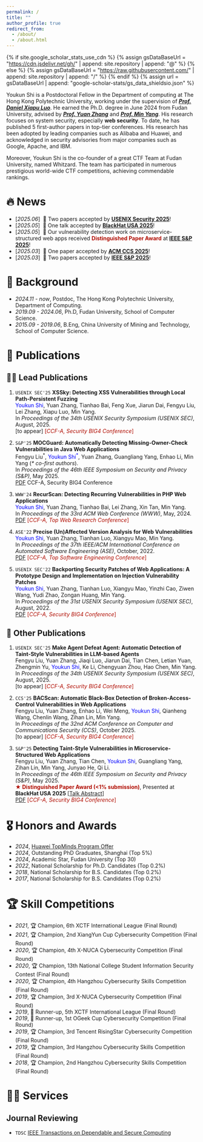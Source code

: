 ```yaml
---
permalink: /
title: ""
author_profile: true
redirect_from: 
  - /about/
  - /about.html
---
```


{% if site.google_scholar_stats_use_cdn %}
{% assign gsDataBaseUrl = "https://cdn.jsdelivr.net/gh/" | append: site.repository | append: "@" %}
{% else %}
{% assign gsDataBaseUrl = "https://raw.githubusercontent.com/" | append: site.repository | append: "/" %}
{% endif %}
{% assign url = gsDataBaseUrl | append: "google-scholar-stats/gs_data_shieldsio.json" %}

<span class='anchor' id='about-me'></span>

Youkun Shi is a Postdoctoral Fellow in the Department of computing at The Hong Kong Polytechnic University, working under the supervision of *[**Prof. Daniel Xiapu Luo**](https://www4.comp.polyu.edu.hk/~csxluo/)*. He earned the Ph.D. degree in June 2024 from Fudan University, advised by *[**Prof. Yuan Zhang**](https://yuanxzhang.github.io/)* and *[**Prof. Min Yang**](https://scholar.google.com/citations?user=UnKf9FIAAAAJ&hl=en)*. His research focuses on system security, especially **web security**. To date, he has published 5 first-author papers in top-tier conferences. His research has been adopted by leading companies such as Alibaba and Huawei, and acknowledged in security advisories from major companies such as Google, Apache, and IBM.

Moreover, Youkun Shi is the co-founder of a great CTF Team at Fudan University, named Whitzard. The team has participated in numerous prestigious world-wide CTF competitions, achieving commendable rankings.

# 🔥 News
- [*2025.06*] &nbsp;🎉 Two papers accepted by [**USENIX Security 2025**](https://www.usenix.org/conference/usenixsecurity25)! 
- [*2025.05*] &nbsp;🎉 One talk accepted by [**BlackHat USA 2025**](https://www.blackhat.com/us-25/)!
- [*2025.05*] &nbsp;🎉 Our vulnerability detection work on microservice-structured web apps received <span style="color:#B00C00">**Distinguished Paper Award**</span> at [**IEEE S&P 2025**](https://sp2025.ieee-security.org/)!
- [*2025.03*] &nbsp;🎉 One paper accepted by [**ACM CCS 2025**](https://www.sigsac.org/ccs/CCS2025/)!
- [*2025.03*] &nbsp;🎉 Two papers accepted by [**IEEE S&P 2025**](https://sp2025.ieee-security.org/)!

# 📖 Background
- *2024.11 - now*, Postdoc, The Hong Kong Polytechnic University, Department of Computing.
- *2019.09 - 2024.06*, Ph.D, Fudan University, School of Computer Science.
- *2015.09 - 2019.06*, B.Eng, China University of Mining and Technology, School of Computer Science.

# 📝 Publications 

## 👍🏻 Lead Publications

1. `USENIX SEC'25` **XSSky: Detecting XSS Vulnerabilities through Local Path-Persistent Fuzzing**  
  <span style="color:blue">Youkun Shi</span>, Yuan Zhang, Tianhao Bai, Feng Xue, Jiarun Dai, Fengyu Liu, Lei Zhang, Xiapu Luo, Min Yang.   
  In *Proceedings of the 34th USENIX Security Symposium (USENIX SEC)*, August, 2025.   
  [to appear]
  <span style="color:#B00C00">[*CCF-A, Security BIG4 Conference*]</span>

1. `S&P'25` **MOCGuard: Automatically Detecting Missing-Owner-Check Vulnerabilities in Java Web Applications**  
  Fengyu Liu<sup>\*</sup>, <span style="color:blue">Youkun Shi<sup>\*</sup></span>, Yuan Zhang, Guangliang Yang, Enhao Li, Min Yang (*\* co-first authors*).  
  In *Proceedings of the 46th IEEE Symposium on Security and Privacy (S&P)*, May 2025.   
  [<span class="pdf">PDF</span>](/papers/mocguard-oakland25.pdf)
  <span class="info">CCF-A, Security BIG4 Conference</span>

1. `WWW'24` **RecurScan: Detecting Recurring Vulnerabilities in PHP Web Applications**  
  <span style="color:blue">Youkun Shi</span>, Yuan Zhang, Tianhao Bai, Lei Zhang, Xin Tan, Min Yang.  
  In *Proceedings of the 33rd ACM Web Conference (WWW)*, May, 2024.   
  [<span class="pdf">PDF</span>](/papers/recurscan-www24.pdf)
  <span style="color:#B00C00">[*CCF-A, Top Web Research Conference*]</span>

1. `ASE'22` **Precise (Un)Affected Version Analysis for Web Vulnerabilities**  
  <span style="color:blue">Youkun Shi</span>, Yuan Zhang, Tianhan Luo, Xiangyu Mao, Min Yang.  
  In *Proceedings of the 37th IEEE/ACM International Conference on Automated Software Engineering (ASE)*, October, 2022.   
  [<span class="pdf">PDF</span>](/papers/afv-ase22.pdf)
  <span style="color:#B00C00">[*CCF-A, Top Software Engineering Conference*]</span>

1. `USENIX SEC'22` **Backporting Security Patches of Web Applications: A Prototype Design and Implementation on Injection Vulnerability Patches**  
  <span style="color:blue">Youkun Shi</span>, Yuan Zhang, Tianhan Luo, Xiangyu Mao, Yinzhi Cao, Ziwen Wang, Yudi Zhao, Zongan Huang, Min Yang.  
  In *Proceedings of the 31st USENIX Security Symposium (USENIX SEC)*, August, 2022.   
  [<span class="pdf">PDF</span>](/papers/skyport-security22.pdf)
  <span style="color:#B00C00">[*CCF-A, Security BIG4 Conference*]</span>


## 🤝 Other Publications

1. `USENIX SEC'25` **Make Agent Defeat Agent: Automatic Detection of Taint-Style Vulnerabilities in LLM-based Agents**  
  Fengyu Liu, Yuan Zhang, Jiaqi Luo, Jiarun Dai, Tian Chen, Letian Yuan, Zhengmin Yu, <span style="color:blue">Youkun Shi</span>, Ke Li, Chengyuan Zhou, Hao Chen, Min Yang.  
  In *Proceedings of the 34th USENIX Security Symposium (USENIX SEC)*, August, 2025.   
  [to appear]
  <span style="color:#B00C00">[*CCF-A, Security BIG4 Conference*]</span>

1. `CCS'25` **BACScan: Automatic Black-Box Detection of Broken-Access-Control Vulnerabilities in Web Applications**   
  Fengyu Liu, Yuan Zhang, Enhao Li, Wei Meng, <span style="color:blue">Youkun Shi</span>, Qianheng Wang, Chenlin Wang, Zihan Lin, Min Yang.  
  In *Proceedings of the 32nd ACM Conference on Computer and Communications Security (CCS)*, October 2025.   
  [to appear]
  <span style="color:#B00C00">[*CCF-A, Security BIG4 Conference*]</span>

1. `S&P'25` **Detecting Taint-Style Vulnerabilities in Microservice-Structured Web Applications**  
  Fengyu Liu, Yuan Zhang, Tian Chen, <span style="color:blue">Youkun Shi</span>, Guangliang Yang, Zihan Lin, Min Yang, Junyao He, Qi Li.  
  In *Proceedings of the 46th IEEE Symposium on Security and Privacy (S&P)*, May 2025.    
  **<font color="#B00C00">&#9733; Distinguished Paper Award (<1% submission)</font>**, Presented at **BlackHat USA 2025** [[Talk Abstract](https://www.blackhat.com/us-25/briefings/schedule/#detecting-taint-style-vulnerabilities-in-microservice-structured-web-applications-46427)]  
  [<span class="pdf">PDF</span>](/papers/mscan-oakland25.pdf)
  <span style="color:#B00C00">[*CCF-A, Security BIG4 Conference*]</span>


# 🎖 Honors and Awards
- *2024*, [Huawei TopMinds Program Offer](https://career.huawei.com/reccampportal/portal5/topminds.html)
- *2024*, Outstanding PhD Graduates, Shanghai (Top 5%)
- *2024*, Academic Star, Fudan University (Top 30)
- *2022*, National Scholarship for Ph.D. Candidates (Top 0.2%)
- *2018*, National Scholarship for B.S. Candidates (Top 0.2%)
- *2017*, National Scholarship for B.S. Candidates (Top 0.2%)

# 🏆 Skill Competitions
- *2021*, 🏆 Champion, 6th XCTF International League (Final Round)
- *2021*, 🏆 Champion, 2nd XiangYun Cup Cybersecurity Competition (Final Round)
- *2020*, 🏆 Champion, 4th X-NUCA Cybersecurity Competition (Final Round)
- *2020*, 🏆 Champion, 13th National College Student Information Security Contest (Final Round)
- *2020*, 🏆 Champion, 4th Hangzhou Cybersecurity Skills Competition (Final Round)
- *2019*, 🏆 Champion, 3rd X-NUCA Cybersecurity Competition (Final Round)
- *2019*, 🥈 Runner-up, 5th XCTF International League (Final Round)
- *2019*, 🥈 Runner-up, 1st OGeek Cup Cybersecurity Competition (Final Round)
- *2019*, 🏆 Champion, 3rd Tencent RisingStar Cybersecurity Competition (Final Round)
- *2019*, 🏆 Champion, 3rd Hangzhou Cybersecurity Skills Competition (Final Round)
- *2018*, 🏆 Champion, 2nd Hangzhou Cybersecurity Skills Competition (Final Round) 

# 👨‍💻 Services
## Journal Reviewing
- ``TDSC`` [IEEE Transactions on Dependable and Secure Computing](https://ieeexplore.ieee.org/xpl/RecentIssue.jsp?punumber=8858)




